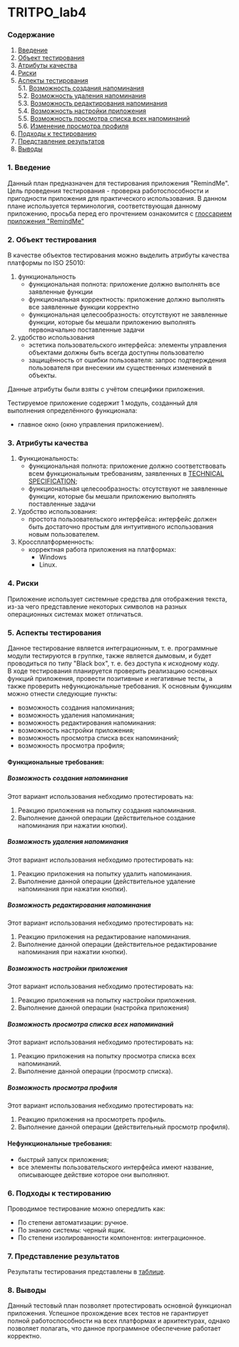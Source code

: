 # TRITPO_lab4
### Содержание
  1. [Введение](#1)
  2. [Объект тестирования](#2)
  3. [Атрибуты качества](#3)
  4. [Риски](#4)
  5. [Аспекты тестирования](#5)<br>
    5.1. [Возможность создания напоминания](#001)<br>
    5.2. [Возможность удаления напоминания](#002)<br>
    5.3. [Возможность редактирования напоминания](#003)<br>
    5.4. [Возможность настройки приложения](#004)<br>
    5.5. [Возможность просмотра списка всех напоминаний](#005)<br>
    5.6. [Изменение просмотра профиля](#006)<br>
6. [Подходы к тестированию](#6)
7. [Представление результатов](#7)
8. [Выводы](#8)


<a name="1"></a>
### 1. Введение
Данный план предназначен для тестирования приложения "RemindMe". Цель проведения тестирования - проверка работоспособности и пригодности приложения для практического использования.
В данном плане используется терминология, соответствующая данному приложению, просьба перед его прочтением ознакомится с [глоссарием приложения "RemindMe"](https://github.com/Dufal/TRITPO_lab3/blob/main/Glossary.md)

<a name="2"></a>
### 2. Объект тестирования
В качестве объектов тестирования можно выделить атрибуты качества платформы по ISO 25010:
1. функциональность
	- функциональная полнота: приложение должно выполнять все заявленные функции
	- функциональная корректность: приложение должно выполнять все заявленные функции корректно
	- функциональная целесообразность: отсутствуют не заявленные функции, которые бы мешали приложению выполнять первоначально поставленные задачи
2. удобство использования
	- эстетика пользовательского интерфейса: элементы управления объектами должны быть всегда доступны пользователю
	- защищённость от ошибки пользователя: запрос подтверждения пользователя при внесении им существенных изменений в объекты.

Данные атрибуты были взяты с учётом специфики приложения.

Тестируемое приложение содержит 1 модуль, созданный для выполнения определённого функционала:
 - главное окно (окно управления приложением).


<a name="3"></a>
### 3. Атрибуты качества
1. Функциональность:
    - функциональная полнота: приложение должно соответствовать всем функциональным требованиям, заявленных в [TECHNICAL SPECIFICATION](https://github.com/Dufal/TRITPO_lab2/blob/main/TECHNICAL%20SPECIFICATION.md);
    - функциональная целесообразность: отсутствуют не заявленные функции, которые бы мешали приложению выполнять поставленные задачи
2. Удобство использования:
    - простота пользовательского интерфейса: интерфейс должен быть достаточно простым для интуитивного использования новым пользователем.
3. Кроссплатформенность:
    - корректная работа приложения на платформах:
      - Windows
      - Linux.

<a name="4"></a>
### 4. Риски
Приложение использует системные средства для отображения текста, из-за чего представление некоторых символов на разных операционных системах может отличаться. 


<a name="5"></a>
### 5. Аспекты тестирования
Данное тестирование является интеграционным, т. е. программные модули тестируются в группке, также является дымовым, и будет проводиться по типу "Black box", т. е. без доступа к исходному коду.<br>
В ходе тестирования планируется проверить реализацию основных функций приложения, провести позитивные и негативные тесты, а также проверить нефункциональные требования. К основным функциям можно отнести следующие пункты:

- возможность создания напоминания;
- возможность удаления напоминания;
- возможность редактирования напоминания:
- возможность настройки приложения;
- возможность просмотра списка всех напоминаний;
- возможность просмотра профиля;


#### Функциональные требования:

<a name="001"></a>
##### Возможность создания напоминания
Этот вариант использования небходимо протестировать на:
1. Реакцию приложения на попытку создания напоминания.
2. Выполнение данной операции (действительное создание напоминания при нажатии кнопки).

<a name="002"></a>
##### Возможность удаления напоминания
Этот вариант использования небходимо протестировать на:
1. Реакцию приложения на попытку удалить напоминания.
2. Выполнение данной операции (действительное удаление напоминания при нажатии кнопки).

<a name="003"></a>
##### Возможность редактирования напоминания
Этот вариант использования небходимо протестировать на:
1. Реакцию приложения на редактирование напоминания.
2. Выполнение данной операции (действительное редактирование напоминания при нажатии кнопки).

<a name="004"></a>
##### Возможность настройки приложения
Этот вариант использования небходимо протестировать на:
1. Реакцию приложения на попытку настройки приложения.
2. Выполнение данной операции (настройка приложения)

<a name="005"></a>
##### Возможность просмотра списка всех напоминаний
Этот вариант использования небходимо протестировать на:
1. Реакцию приложения на попытку просмотра списка всех напоминаний.
2. Выполнение данной операции (просмотр списка).

<a name="006"></a>
##### Возможность просмотра профиля
Этот вариант использования небходимо протестировать на:
1. Реакцию приложения на просмотреть профиль.
2. Выполнение данной операции (действительный просмотр профиля).


#### Нефункциональные требования:
- быстрый запуск приложения;
- все элементы пользовательского интерфейса имеют название, описывающее действие которое они выполняют.

<a name="6"></a>
### 6. Подходы к тестированию
Проводимое тестирование можно опередлить как:
  - По степени автоматизации: ручное.
  - По знанию системы: черный ящик.
  - По степени изолированности компонентов: интеграционное.

<a name="7"></a>
### 7. Представление результатов
Результаты тестирования представлены в [таблице](https://github.com/Dufal/TRITPO_lab4/blob/main/TestResult.md).

<a name="8"></a>
### 8. Выводы
Данный тестовый план позволяет протестировать основной функционал приложения. Успешное прохождение всех тестов не гарантирует полной работоспособности на всех платформах и архитектурах, однако позволяет полагать, что данное программное обеспечение работает корректно.

